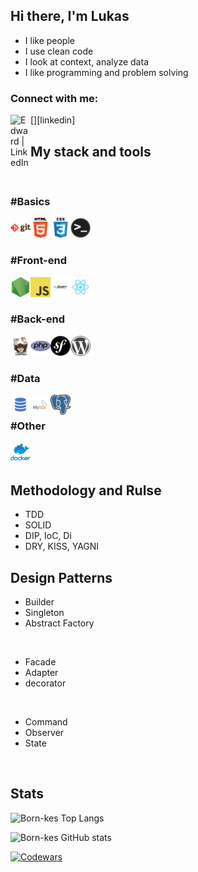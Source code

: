 ## Hi there, I'm Lukas

- I like people
- I use clean code
- I look at context, analyze data
- I like programming and problem solving

### Connect with me:

[<img align="left" alt="Edward | LinkedIn" width="32px" src="https://cdn.jsdelivr.net/npm/simple-icons@v3/icons/linkedin.svg" />][linkedin]

## My stack and tools

<br />

### #Basics

<img align="left" width="32px" alt="Git" src="https://raw.githubusercontent.com/github/explore/80688e429a7d4ef2fca1e82350fe8e3517d3494d/topics/git/git.png" />

<img align="left" width="32px" alt="HTML5" src="https://raw.githubusercontent.com/github/explore/80688e429a7d4ef2fca1e82350fe8e3517d3494d/topics/html/html.png" />

<img align="left" width="32px" alt="CSS3" src="https://raw.githubusercontent.com/github/explore/80688e429a7d4ef2fca1e82350fe8e3517d3494d/topics/css/css.png" />

<img align="" width="32px" alt="Terminal" src="https://raw.githubusercontent.com/github/explore/80688e429a7d4ef2fca1e82350fe8e3517d3494d/topics/terminal/terminal.png" />

<br />

### #Front-end

<img align="left" width="32px" alt="Node.js" src="https://raw.githubusercontent.com/github/explore/80688e429a7d4ef2fca1e82350fe8e3517d3494d/topics/nodejs/nodejs.png" />

<img align="left" width="32px" alt="JavaScript" src="https://raw.githubusercontent.com/github/explore/80688e429a7d4ef2fca1e82350fe8e3517d3494d/topics/javascript/javascript.png" />

<img align="left" width="32px" alt="jquery" src="https://raw.githubusercontent.com/github/explore/80688e429a7d4ef2fca1e82350fe8e3517d3494d/topics/jquery/jquery.png" />

<img align="" width="32px" alt="React" src="https://raw.githubusercontent.com/github/explore/80688e429a7d4ef2fca1e82350fe8e3517d3494d/topics/react/react.png" />

<img align="" width="0px" alt="Sass" src="https://raw.githubusercontent.com/github/explore/80688e429a7d4ef2fca1e82350fe8e3517d3494d/topics/sass/sass.png" />

### #Back-end

<img align="left" width="32px" alt="Composer" src="https://raw.githubusercontent.com/github/explore/80688e429a7d4ef2fca1e82350fe8e3517d3494d/topics/composer/composer.png" />

<img align="left" width="32px" alt="PHP" src="https://raw.githubusercontent.com/github/explore/80688e429a7d4ef2fca1e82350fe8e3517d3494d/topics/php/php.png" />

<img align="left" width="32px" alt="Symfony" src="https://raw.githubusercontent.com/github/explore/80688e429a7d4ef2fca1e82350fe8e3517d3494d/topics/symfony/symfony.png">

<img align="" width="32px" alt="WordPress" src="https://raw.githubusercontent.com/github/explore/80688e429a7d4ef2fca1e82350fe8e3517d3494d/topics/wordpress/wordpress.png">

<br />

### #Data

<img align="left" width="32px" alt="SQL" src="https://raw.githubusercontent.com/github/explore/80688e429a7d4ef2fca1e82350fe8e3517d3494d/topics/sql/sql.png" />

<img align="left" width="32px" alt="MySql" src="https://raw.githubusercontent.com/github/explore/80688e429a7d4ef2fca1e82350fe8e3517d3494d/topics/mysql/mysql.png" />

<img align="left" width="32px" alt="PostgreSQL" src="https://raw.githubusercontent.com/github/explore/80688e429a7d4ef2fca1e82350fe8e3517d3494d/topics/postgresql/postgresql.png" />

<img align="" height="0" src="https://raw.githubusercontent.com/github/explore/2d218e3aa252dc90eef269b34eeec1fbd15dc07e/topics/sqlite/sqlite.png">

<br/>

### #Other

<img align=""  width="32px" src="https://raw.githubusercontent.com/github/explore/2d218e3aa252dc90eef269b34eeec1fbd15dc07e/topics/docker/docker.png">

## Methodology and Rulse

- TDD
- SOLID
- DIP, IoC, Di
- DRY, KISS, YAGNI

## Design Patterns

- Builder
- Singleton
- Abstract Factory

<br />

- Facade
- Adapter
- decorator

<br />

- Command
- Observer
- State

<br/>

## Stats

![Born-kes Top Langs](https://github-readme-stats.vercel.app/api/top-langs/?username=born-kes&layout=compact&theme=dark)

![Born-kes GitHub stats](https://github-readme-stats.vercel.app/api?username=born-kes&show_icons=true&theme=dark)

[link]: https://www.codewars.com/users/%C5%81ukasz%20Mar

[![Codewars](https://github.r2v.ch/codewars?user=%C5%81ukasz%20Mar&stroke=%23BB432C&top_languages=true)][link]
